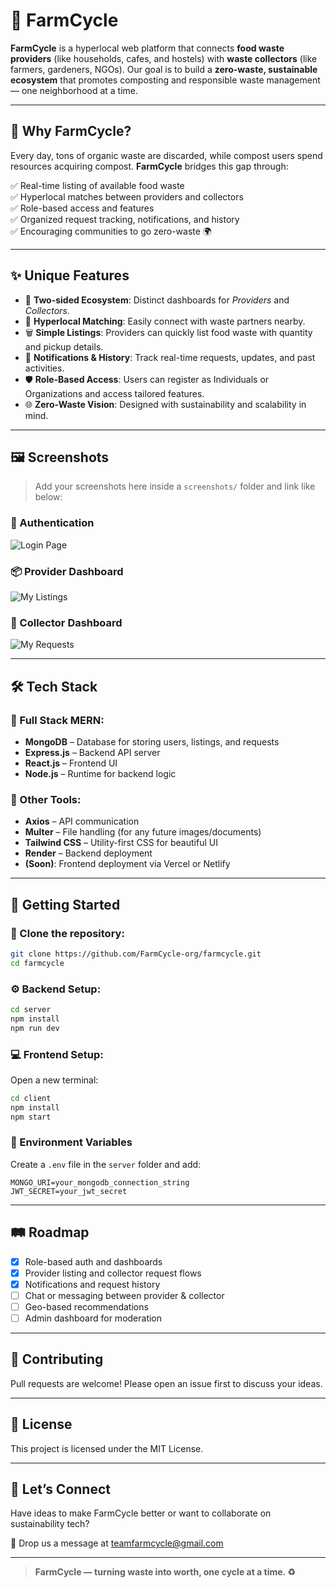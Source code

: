 # 🌱 FarmCycle

**FarmCycle** is a hyperlocal web platform that connects **food waste providers** (like households, cafes, and hostels) with **waste collectors** (like farmers, gardeners, NGOs). Our goal is to build a **zero-waste, sustainable ecosystem** that promotes composting and responsible waste management — one neighborhood at a time.

---

## 🚀 Why FarmCycle?

Every day, tons of organic waste are discarded, while compost users spend resources acquiring compost. **FarmCycle** bridges this gap through:

✅ Real-time listing of available food waste  
✅ Hyperlocal matches between providers and collectors  
✅ Role-based access and features  
✅ Organized request tracking, notifications, and history  
✅ Encouraging communities to go zero-waste 🌍

---

## ✨ Unique Features

- 🔄 **Two-sided Ecosystem**: Distinct dashboards for *Providers* and *Collectors*.
- 📍 **Hyperlocal Matching**: Easily connect with waste partners nearby.
- 🗑️ **Simple Listings**: Providers can quickly list food waste with quantity and pickup details.
- 🔔 **Notifications & History**: Track real-time requests, updates, and past activities.
- 🛡️ **Role-Based Access**: Users can register as Individuals or Organizations and access tailored features.
- 🌐 **Zero-Waste Vision**: Designed with sustainability and scalability in mind.

---

## 🖼️ Screenshots

> Add your screenshots here inside a `screenshots/` folder and link like below:

### 🔐 Authentication
![Login Page](screenshots/login.png)

### 📦 Provider Dashboard
![My Listings](screenshots/provider-listings.png)

### 🚛 Collector Dashboard
![My Requests](screenshots/collector-requests.png)

---

## 🛠️ Tech Stack

### 🔗 Full Stack MERN:
- **MongoDB** – Database for storing users, listings, and requests
- **Express.js** – Backend API server
- **React.js** – Frontend UI
- **Node.js** – Runtime for backend logic

### 🧰 Other Tools:
- **Axios** – API communication
- **Multer** – File handling (for any future images/documents)
- **Tailwind CSS** – Utility-first CSS for beautiful UI
- **Render** – Backend deployment
- **(Soon)**: Frontend deployment via Vercel or Netlify

---

## 🔧 Getting Started

### 📁 Clone the repository:
```bash
git clone https://github.com/FarmCycle-org/farmcycle.git
cd farmcycle
```

### ⚙️ Backend Setup:
```bash
cd server
npm install
npm run dev
```

### 💻 Frontend Setup:
Open a new terminal:
```bash
cd client
npm install
npm start
```

### 🔑 Environment Variables

Create a `.env` file in the `server` folder and add:

```env
MONGO_URI=your_mongodb_connection_string
JWT_SECRET=your_jwt_secret
```

---

## 🛤️ Roadmap

- [x] Role-based auth and dashboards
- [x] Provider listing and collector request flows
- [x] Notifications and request history
- [ ] Chat or messaging between provider & collector
- [ ] Geo-based recommendations
- [ ] Admin dashboard for moderation

---

## 🤝 Contributing

Pull requests are welcome! Please open an issue first to discuss your ideas.

---

## 📃 License

This project is licensed under the MIT License.

---

## 💬 Let’s Connect

Have ideas to make FarmCycle better or want to collaborate on sustainability tech?

📩 Drop us a message at [teamfarmcycle@gmail.com](mailto:teamfarmcycle@gmail.com)

---

> **FarmCycle — turning waste into worth, one cycle at a time. ♻️**
